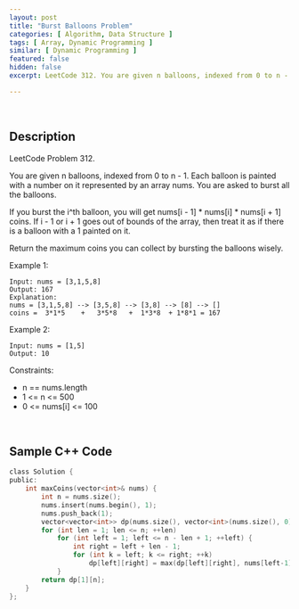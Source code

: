 ```yaml
---
layout: post
title: "Burst Balloons Problem"
categories: [ Algorithm, Data Structure ]
tags: [ Array, Dynamic Programming ]
similar: [ Dynamic Programming ]
featured: false
hidden: false
excerpt: LeetCode 312. You are given n balloons, indexed from 0 to n - 1. Each balloon is painted with a number on it represented by an array nums. You are asked to burst all the balloons.

---
```


<br />

## Description

LeetCode Problem 312.

You are given n balloons, indexed from 0 to n - 1. Each balloon is painted with a number on it represented by an array nums. You are asked to burst all the balloons.

If you burst the i^th balloon, you will get nums[i - 1] * nums[i] * nums[i + 1] coins. If i - 1 or i + 1 goes out of bounds of the array, then treat it as if there is a balloon with a 1 painted on it.

Return the maximum coins you can collect by bursting the balloons wisely.

Example 1:
```
Input: nums = [3,1,5,8]
Output: 167
Explanation:
nums = [3,1,5,8] --> [3,5,8] --> [3,8] --> [8] --> []
coins =  3*1*5    +   3*5*8   +  1*3*8  + 1*8*1 = 167
```

Example 2:
```
Input: nums = [1,5]
Output: 10
```

Constraints:
* n == nums.length
* 1 <= n <= 500
* 0 <= nums[i] <= 100

<br />

## Sample C++ Code


```c
class Solution {
public:
    int maxCoins(vector<int>& nums) {
        int n = nums.size();
        nums.insert(nums.begin(), 1);
        nums.push_back(1);
        vector<vector<int>> dp(nums.size(), vector<int>(nums.size(), 0));
        for (int len = 1; len <= n; ++len)
            for (int left = 1; left <= n - len + 1; ++left) {
                int right = left + len - 1;
                for (int k = left; k <= right; ++k)
                    dp[left][right] = max(dp[left][right], nums[left-1]*nums[k]*nums[right+1] + dp[left][k-1] + dp[k+1][right]);
            }
        return dp[1][n];
    }
};
```


